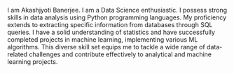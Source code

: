 I am Akashjyoti Banerjee.
I am a Data Science enthusiastic.
I possess strong skills in data analysis using Python programming languages.
My proficiency extends to extracting specific information from databases through SQL queries.
I have a solid understanding of statistics and have successfully completed projects in machine learning, implementing various ML algorithms.
This diverse skill set equips me to tackle a wide range of data-related challenges and contribute effectively to analytical and machine learning projects.


